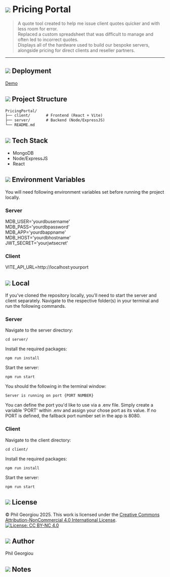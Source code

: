 # <img src="https://gist.githubusercontent.com/Phil-G-94/b0921d2344ee81afb6b7a4c8881f3803/raw/d59ec2cc780d776a946c11afbd94eee3ffbcc0cb/rocket.svg" /> Pricing Portal

> A quote tool created to help me issue client quotes quicker and with less room for error.<br>
> Replaced a custom spreadsheet that was difficult to manage and often led to incorrect quotes.<br>
> Displays all of the hardware used to build our bespoke servers, alongside pricing for direct clients and reseller partners.<br>

---

## <img src="https://gist.githubusercontent.com/Phil-G-94/b0921d2344ee81afb6b7a4c8881f3803/raw/d59ec2cc780d776a946c11afbd94eee3ffbcc0cb/plug.svg" /> Deployment

[Demo](https://pricingportal.netlify.app/)

## <img src="https://gist.githubusercontent.com/Phil-G-94/b0921d2344ee81afb6b7a4c8881f3803/raw/d59ec2cc780d776a946c11afbd94eee3ffbcc0cb/folder.svg" /> Project Structure

```txt
PricingPortal/
├── client/       # Frontend (React + Vite)
├── server/       # Backend (Node/ExpressJS)
└── README.md
```

## <img src="https://gist.githubusercontent.com/Phil-G-94/b0921d2344ee81afb6b7a4c8881f3803/raw/d59ec2cc780d776a946c11afbd94eee3ffbcc0cb/layers.svg" /> Tech Stack

-   MongoDB
-   Node/ExpressJS
-   React

## <img src="https://gist.githubusercontent.com/Phil-G-94/b0921d2344ee81afb6b7a4c8881f3803/raw/d59ec2cc780d776a946c11afbd94eee3ffbcc0cb/cog.svg" /> Environment Variables

You will need following environment variables set before running the project locally.

### Server

MDB_USER='yourdbusername'  
MDB_PASS='yourdbpassword'  
MDB_APP='yourdbappname'  
MDB_HOST='yourdbhostname'  
JWT_SECRET='yourjwtsecret'

### Client

VITE_API_URL=http://localhost:yourport

## <img src="https://gist.githubusercontent.com/Phil-G-94/b0921d2344ee81afb6b7a4c8881f3803/raw/d59ec2cc780d776a946c11afbd94eee3ffbcc0cb/laptop.svg" /> Local

If you've cloned the repository locally, you'll need to start the server and client separately.
Navigate to the respective folder(s) in your terminal and run the following commands.

### Server

Navigate to the server directory:

`cd server/`

Install the required packages:

`npm run install`

Start the server:

`npm run start`

You should the following in the terminal window:

`Server is running on port {PORT NUMBER}`

You can define the port you'd like to use via a .env file. Simply create a variable 'PORT' within .env and assign your chose port as its value.
If no PORT is defined, the fallback port number set in the app is 8080.

### Client

Navigate to the client directory:

`cd client/`

Install the required packages:

`npm run install`

Start the server:

`npm run start`

## <img src="https://gist.githubusercontent.com/Phil-G-94/b0921d2344ee81afb6b7a4c8881f3803/raw/d59ec2cc780d776a946c11afbd94eee3ffbcc0cb/creative-commons.svg" />  License

© Phil Georgiou 2025. This work is licensed under the [Creative Commons Attribution-NonCommercial 4.0 International License](https://creativecommons.org/licenses/by-nc/4.0/).
[![License: CC BY-NC 4.0](https://img.shields.io/badge/License-CC%20BY--NC%204.0-lightgrey.svg)](https://creativecommons.org/licenses/by-nc/4.0/)

## <img src="https://gist.githubusercontent.com/Phil-G-94/b0921d2344ee81afb6b7a4c8881f3803/raw/d59ec2cc780d776a946c11afbd94eee3ffbcc0cb/user-pen.svg" /> Author

Phil Georgiou

## <img src="https://gist.githubusercontent.com/Phil-G-94/b0921d2344ee81afb6b7a4c8881f3803/raw/d59ec2cc780d776a946c11afbd94eee3ffbcc0cb/book-pen.svg" /> Notes
